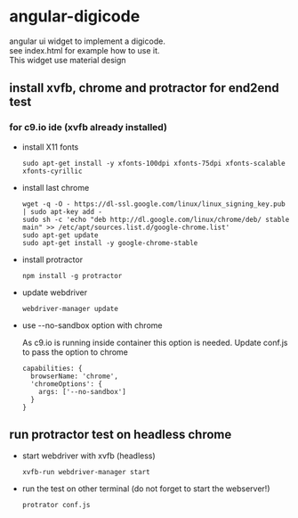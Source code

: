 # angular-digicode

angular ui widget to implement a digicode.  
see index.html for example how to use it.  
This widget use material design

## install xvfb, chrome and protractor for end2end test

### for c9.io ide (xvfb already installed)
- install X11 fonts
 
      sudo apt-get install -y xfonts-100dpi xfonts-75dpi xfonts-scalable xfonts-cyrillic

- install last chrome

      wget -q -O - https://dl-ssl.google.com/linux/linux_signing_key.pub | sudo apt-key add - 
      sudo sh -c 'echo "deb http://dl.google.com/linux/chrome/deb/ stable main" >> /etc/apt/sources.list.d/google-chrome.list'
      sudo apt-get update 
      sudo apt-get install -y google-chrome-stable
      
- install protractor 

      npm install -g protractor
      
- update webdriver 

      webdriver-manager update
      
- use --no-sandbox option with chrome
 
  As c9.io is running inside container this option is needed. Update conf.js to pass the option to chrome      

      capabilities: {
        browserName: 'chrome',
        'chromeOptions': {
          args: ['--no-sandbox'] 
        }   
      }
      
## run protractor test on headless chrome
- start webdriver with xvfb (headless)

      xvfb-run webdriver-manager start

- run the test on other terminal (do not forget to start the webserver!)

      protrator conf.js
